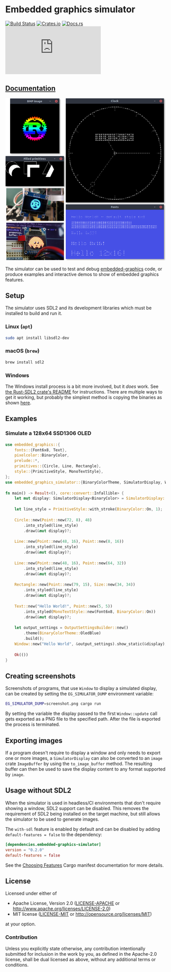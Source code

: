 # Embedded graphics simulator

[![Build Status](https://circleci.com/gh/embedded-graphics/simulator/tree/master.svg?style=shield)](https://circleci.com/gh/embedded-graphics/simulator/tree/master)
[![Crates.io](https://img.shields.io/crates/v/embedded-graphics-simulator.svg)](https://crates.io/crates/embedded-graphics-simulator)
[![Docs.rs](https://docs.rs/embedded-graphics-simulator/badge.svg)](https://docs.rs/embedded-graphics-simulator)
[![embedded-graphics on Matrix](https://img.shields.io/matrix/rust-embedded-graphics:matrix.org)](https://matrix.to/#/#rust-embedded-graphics:matrix.org)

## [Documentation](https://docs.rs/embedded-graphics-simulator)

![It can display all sorts of embedded-graphics test code.](https://raw.githubusercontent.com/embedded-graphics/embedded-graphics/master/assets/simulator-demo.png)

The simulator can be used to test and debug
[embedded-graphics](https://crates.io/crates/embedded-graphics) code, or produce examples and
interactive demos to show of embedded graphics features.

## Setup

The simulator uses SDL2 and its development libraries which must be installed to build and run
it.

### Linux (`apt`)

```bash
sudo apt install libsdl2-dev
```

### macOS (`brew`)

```bash
brew install sdl2
```

### Windows

The Windows install process is a bit more involved, but it _does_ work. See [the Rust-SDL2
crate's README](https://github.com/Rust-SDL2/rust-sdl2) for instructions. There are multiple
ways to get it working, but probably the simplest method is copying the binaries as shown
[here](https://github.com/Rust-SDL2/rust-sdl2#windows-msvc).

## Examples

### Simulate a 128x64 SSD1306 OLED

```rust
use embedded_graphics::{
    fonts::{Font6x8, Text},
    pixelcolor::BinaryColor,
    prelude::*,
    primitives::{Circle, Line, Rectangle},
    style::{PrimitiveStyle, MonoTextStyle},
};
use embedded_graphics_simulator::{BinaryColorTheme, SimulatorDisplay, Window, OutputSettingsBuilder};

fn main() -> Result<(), core::convert::Infallible> {
    let mut display: SimulatorDisplay<BinaryColor> = SimulatorDisplay::new(Size::new(128, 64));

    let line_style = PrimitiveStyle::with_stroke(BinaryColor::On, 1);

    Circle::new(Point::new(72, 8), 48)
        .into_styled(line_style)
        .draw(&mut display)?;

    Line::new(Point::new(48, 16), Point::new(8, 16))
        .into_styled(line_style)
        .draw(&mut display)?;

    Line::new(Point::new(48, 16), Point::new(64, 32))
        .into_styled(line_style)
        .draw(&mut display)?;

    Rectangle::new(Point::new(79, 15), Size::new(34, 34))
        .into_styled(line_style)
        .draw(&mut display)?;

    Text::new("Hello World!", Point::new(5, 5))
        .into_styled(MonoTextStyle::new(Font6x8, BinaryColor::On))
        .draw(&mut display)?;

    let output_settings = OutputSettingsBuilder::new()
        .theme(BinaryColorTheme::OledBlue)
        .build();
    Window::new("Hello World", &output_settings).show_static(&display);

    Ok(())
}
```

## Creating screenshots

Screenshots of programs, that use `Window` to display a simulated display, can be created by
setting the `EG_SIMULATOR_DUMP` environment variable:

```bash
EG_SIMULATOR_DUMP=screenshot.png cargo run
```

By setting the variable the display passed to the first `Window::update` call gets exported as a
PNG file to the specified path. After the file is exported the process is terminated.

## Exporting images

If a program doesn't require to display a window and only needs to export one or more images, a
`SimulatorDisplay` can also be converted to an `image` crate `ImageBuffer` by using the
`to_image_buffer` method. The resulting buffer can then be used to save the display content to
any format supported by `image`.

## Usage without SDL2

When the simulator is used in headless/CI environments that don't require showing a window, SDL2
support can be disabled. This removes the requirement of SDL2 being installed on the target machine,
but still allows the simulator to be used to generate images.

The `with-sdl` feature is enabled by default and can be disabled by adding `default-features = false` to the dependency:

```toml
[dependencies.embedded-graphics-simulator]
version = "0.2.0"
default-features = false
```

See the [Choosing
Features](https://doc.rust-lang.org/cargo/reference/specifying-dependencies.html#choosing-features)
Cargo manifest documentation for more details.

## License

Licensed under either of

- Apache License, Version 2.0 ([LICENSE-APACHE](LICENSE-APACHE) or http://www.apache.org/licenses/LICENSE-2.0)
- MIT license ([LICENSE-MIT](LICENSE-MIT) or http://opensource.org/licenses/MIT)

at your option.

### Contribution

Unless you explicitly state otherwise, any contribution intentionally submitted for inclusion in the
work by you, as defined in the Apache-2.0 license, shall be dual licensed as above, without any
additional terms or conditions.
